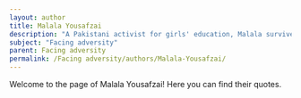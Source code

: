 ```yaml
---
layout: author
title: Malala Yousafzai
description: "A Pakistani activist for girls' education, Malala survived a Taliban assassination attempt. Her powerful advocacy and writings on education emphasize the importance of courage in overcoming obstacles."
subject: "Facing adversity"
parent: Facing adversity
permalink: /Facing adversity/authors/Malala-Yousafzai/
---
```


Welcome to the page of Malala Yousafzai! Here you can find their quotes.
